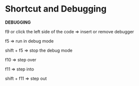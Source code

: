 # Shortcut and Debugging

**DEBUGGING**

f9 or click the left side of the code =&gt; insert or remove debugger

f5 =&gt; run in debug mode

shift + f5 =&gt; stop the debug mode

f10 =&gt; step over

f11 =&gt; step into

shift + f11 =&gt; step out

